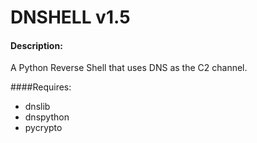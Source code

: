 # DNSHELL v1.5

#### Description:
  A Python Reverse Shell that uses DNS as the C2 channel.


####Requires:
  - dnslib
  - dnspython
  - pycrypto
